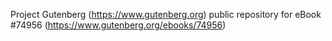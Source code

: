 Project Gutenberg (https://www.gutenberg.org) public repository for
eBook #74956 (https://www.gutenberg.org/ebooks/74956)
